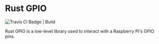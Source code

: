# Rust GPIO
![Travis CI Badge | Build](https://www.travis-ci.com/jweir136/gpio-rust.svg?branch=master)

Rust GPIO is a low-level library used to interact with a Raspberry PI's GPIO pins.
